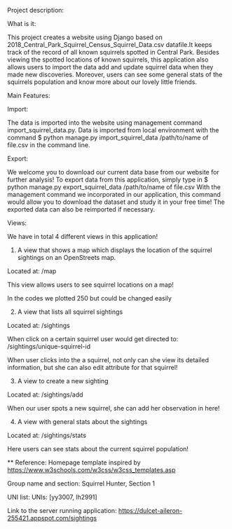 Project description:

What is it:

This project creates a website using Django based on 2018_Central_Park_Squirrel_Census_Squirrel_Data.csv datafile.It keeps track of the record of all known squirrels spotted in Central Park. Besides viewing the spotted locations of known squirrels, this application also allows users to import the data add and update squirrel data when they made new discoveries. Moreover, users can see some general stats of the squirrels population and know more about our lovely little friends.

Main Features:

Import:

The data is imported into the website using management command import_squirrel_data.py.
Data is imported from local environment with the command
$ python manage.py import_squirrel_data /path/to/name of file.csv in the command line.

Export:

We welcome you to download our current data base from our website for further analysis! To export data from this application, simply type in $ python manage.py export_squirrel_data /path/to/name of file.csv
With the management command we incorporated in our application, this command would allow you to download the dataset and study it in your free time!
The exported data can also be reimported if necessary.

Views:

We have in total 4 different views in this application!
1. A view that shows a map which displays the location of the squirrel sightings on an OpenStreets map​.

  Located at: ​/map

  This view allows users to see squirrel locations on a map!

  In the codes we plotted 250 but could be changed easily

2. A view that lists all squirrel sightings

  Located at: ​/sightings

  When click on a certain squirrel user would get directed to: /sightings/unique-squirrel-id

  When user clicks into the a squirrel, not only can she view its detailed information, but she can also edit attribute for that squirrel!

3. A view to create a new sighting

  Located at: ​/sightings/add

  When our user spots a new squirrel, she can add her observation in here!

4. A view with general stats about the sightings

  Located at: ​/sightings/stats

  Here users can see stats about the current squirrel population!




** Reference: Homepage template inspired by https://www.w3schools.com/w3css/w3css_templates.asp

Group name and section:
  Squirrel Hunter, Section 1

UNI list:
  UNIs: [yy3007, lh2991]

Link to the server running application:
  https://dulcet-aileron-255421.appspot.com/sightings
